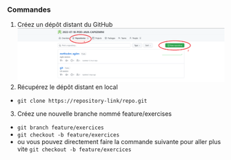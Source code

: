 ### Commandes

1. Créez un dépôt distant du GitHub
![new](img/new_repository.png)
2. Récupérez le dépôt distant en local
- `git clone https://repository-link/repo.git `
3. Créez une nouvelle branche nommé feature/exercises
- `git branch feature/exercices`
- `git checkout -b feature/exercices`
- ou vous pouvez directement faire la commande suivante pour aller plus vite `git checkout -b feature/exercices` 
